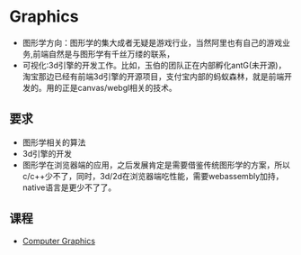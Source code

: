 # Graphics

* 图形学方向：图形学的集大成者无疑是游戏行业，当然阿里也有自己的游戏业务,前端自然是与图形学有千丝万缕的联系，
* 可视化:3d引擎的开发工作。比如，玉伯的团队正在内部孵化antG(未开源)，淘宝那边已经有前端3d引擎的开源项目，支付宝内部的蚂蚁森林，就是前端开发的。用的正是canvas/webgl相关的技术。

## 要求

* 图形学相关的算法
* 3d引擎的开发
* 图形学在浏览器端的应用，之后发展肯定是需要借鉴传统图形学的方案，所以c/c++少不了，同时，3d/2d在浏览器端吃性能，需要webassembly加持，native语言是更少不了了。

## 课程

* [Computer Graphics](http://www.scratchapixel.com)
